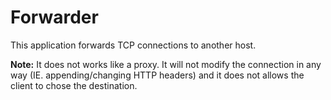 # Forwarder

This application forwards TCP connections to another host.

**Note:** It does not works like a proxy.
It will not modify the connection in any way (IE. appending/changing HTTP headers)
and it does not allows the client to chose the destination.
